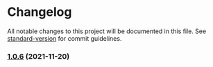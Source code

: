 # Changelog

All notable changes to this project will be documented in this file. See [standard-version](https://github.com/conventional-changelog/standard-version) for commit guidelines.

### [1.0.6](https://github.com/koatty/koatty_validation/compare/v1.0.4...v1.0.6) (2021-11-20)
